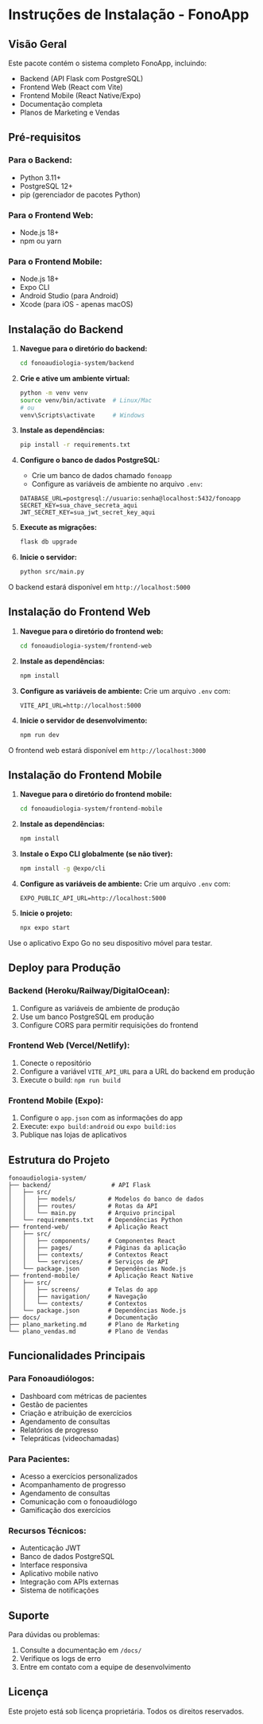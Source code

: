 # Instruções de Instalação - FonoApp

## Visão Geral

Este pacote contém o sistema completo FonoApp, incluindo:
- Backend (API Flask com PostgreSQL)
- Frontend Web (React com Vite)
- Frontend Mobile (React Native/Expo)
- Documentação completa
- Planos de Marketing e Vendas

## Pré-requisitos

### Para o Backend:
- Python 3.11+
- PostgreSQL 12+
- pip (gerenciador de pacotes Python)

### Para o Frontend Web:
- Node.js 18+
- npm ou yarn

### Para o Frontend Mobile:
- Node.js 18+
- Expo CLI
- Android Studio (para Android)
- Xcode (para iOS - apenas macOS)

## Instalação do Backend

1. **Navegue para o diretório do backend:**
   ```bash
   cd fonoaudiologia-system/backend
   ```

2. **Crie e ative um ambiente virtual:**
   ```bash
   python -m venv venv
   source venv/bin/activate  # Linux/Mac
   # ou
   venv\Scripts\activate     # Windows
   ```

3. **Instale as dependências:**
   ```bash
   pip install -r requirements.txt
   ```

4. **Configure o banco de dados PostgreSQL:**
   - Crie um banco de dados chamado `fonoapp`
   - Configure as variáveis de ambiente no arquivo `.env`:
   ```
   DATABASE_URL=postgresql://usuario:senha@localhost:5432/fonoapp
   SECRET_KEY=sua_chave_secreta_aqui
   JWT_SECRET_KEY=sua_jwt_secret_key_aqui
   ```

5. **Execute as migrações:**
   ```bash
   flask db upgrade
   ```

6. **Inicie o servidor:**
   ```bash
   python src/main.py
   ```

O backend estará disponível em `http://localhost:5000`

## Instalação do Frontend Web

1. **Navegue para o diretório do frontend web:**
   ```bash
   cd fonoaudiologia-system/frontend-web
   ```

2. **Instale as dependências:**
   ```bash
   npm install
   ```

3. **Configure as variáveis de ambiente:**
   Crie um arquivo `.env` com:
   ```
   VITE_API_URL=http://localhost:5000
   ```

4. **Inicie o servidor de desenvolvimento:**
   ```bash
   npm run dev
   ```

O frontend web estará disponível em `http://localhost:3000`

## Instalação do Frontend Mobile

1. **Navegue para o diretório do frontend mobile:**
   ```bash
   cd fonoaudiologia-system/frontend-mobile
   ```

2. **Instale as dependências:**
   ```bash
   npm install
   ```

3. **Instale o Expo CLI globalmente (se não tiver):**
   ```bash
   npm install -g @expo/cli
   ```

4. **Configure as variáveis de ambiente:**
   Crie um arquivo `.env` com:
   ```
   EXPO_PUBLIC_API_URL=http://localhost:5000
   ```

5. **Inicie o projeto:**
   ```bash
   npx expo start
   ```

Use o aplicativo Expo Go no seu dispositivo móvel para testar.

## Deploy para Produção

### Backend (Heroku/Railway/DigitalOcean):
1. Configure as variáveis de ambiente de produção
2. Use um banco PostgreSQL em produção
3. Configure CORS para permitir requisições do frontend

### Frontend Web (Vercel/Netlify):
1. Conecte o repositório
2. Configure a variável `VITE_API_URL` para a URL do backend em produção
3. Execute o build: `npm run build`

### Frontend Mobile (Expo):
1. Configure o `app.json` com as informações do app
2. Execute: `expo build:android` ou `expo build:ios`
3. Publique nas lojas de aplicativos

## Estrutura do Projeto

```
fonoaudiologia-system/
├── backend/                 # API Flask
│   ├── src/
│   │   ├── models/         # Modelos do banco de dados
│   │   ├── routes/         # Rotas da API
│   │   └── main.py         # Arquivo principal
│   └── requirements.txt    # Dependências Python
├── frontend-web/           # Aplicação React
│   ├── src/
│   │   ├── components/     # Componentes React
│   │   ├── pages/          # Páginas da aplicação
│   │   ├── contexts/       # Contextos React
│   │   └── services/       # Serviços de API
│   └── package.json        # Dependências Node.js
├── frontend-mobile/        # Aplicação React Native
│   ├── src/
│   │   ├── screens/        # Telas do app
│   │   ├── navigation/     # Navegação
│   │   └── contexts/       # Contextos
│   └── package.json        # Dependências Node.js
├── docs/                   # Documentação
├── plano_marketing.md      # Plano de Marketing
└── plano_vendas.md         # Plano de Vendas
```

## Funcionalidades Principais

### Para Fonoaudiólogos:
- Dashboard com métricas de pacientes
- Gestão de pacientes
- Criação e atribuição de exercícios
- Agendamento de consultas
- Relatórios de progresso
- Telepráticas (videochamadas)

### Para Pacientes:
- Acesso a exercícios personalizados
- Acompanhamento de progresso
- Agendamento de consultas
- Comunicação com o fonoaudiólogo
- Gamificação dos exercícios

### Recursos Técnicos:
- Autenticação JWT
- Banco de dados PostgreSQL
- Interface responsiva
- Aplicativo mobile nativo
- Integração com APIs externas
- Sistema de notificações

## Suporte

Para dúvidas ou problemas:
1. Consulte a documentação em `/docs/`
2. Verifique os logs de erro
3. Entre em contato com a equipe de desenvolvimento

## Licença

Este projeto está sob licença proprietária. Todos os direitos reservados.

